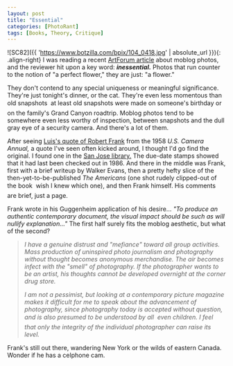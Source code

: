 ```yaml
---
layout: post
title: "Essential"
categories: [PhotoRant]
tags: [Books, Theory, Critique]
---
```

![SC82]({{ 'https://www.botzilla.com/bpix/104_0418.jpg' | absolute_url }}){: .align-right}
I was reading a recent <a href="http://artforum.com/inprint/id=5497" target="linkframe">ArtForum article</a> about moblog photos, and the reviewer hit upon a key word: <b><i>inessential.</i></b> Photos that run counter to the notion of "a perfect flower," they are just: "a flower."

They don't contend to any special uniqueness or meaningful significance. They're just tonight's dinner, or the cat. They're even less momentous than old snapshots &#151; at least old snapshots were made on someone's birthday or on the family's Grand Canyon roadtrip. Moblog photos tend to be somewhere even less worthy of inspection, between snapshots and the dull gray eye of a security camera. And there's a lot of them.

<!--more-->

After seeing <a href="https://www.botzilla.com/blog/archives/000150.html">Luis's quote of Robert Frank</a> from the 1958 <i>U.S. Camera Annual,</i> a quote I've seen often kicked around, I thought I'd go find the original. I found one in the <a href="https://www.botzilla.com/blog/archives/000120.html">San Jose library.</a> The due-date stamps showed that it had last been checked out in 1986. And there in the middle was Frank, first with a brief writeup by Walker Evans, then a pretty hefty slice of the then-yet-to-be-published <i>The Americans</i> (one shot rudely clipped-out of the book &#151; wish I knew which one), and then Frank himself. His comments are brief, just a page.

Frank wrote in his Guggenheim application of his desire... _"To produce an authentic contemporary document, the visual impact should be such as will nullify explanation..."_ The first half surely fits the moblog aesthetic, but what of the second?

> _I have a genuine distrust and "mefiance" toward all group activities. Mass production of uninspired photo journalism and photography without thought becomes anonymous merchandise. The air becomes infect with the "smell" of photography. If the photographer wants to be an artist, his thoughts cannot be developed overnight at the corner drug store._
>
> _I am not a pessimist, but looking at a contemporary picture magazine makes it difficult for me to speak about the advancement of photography, since photography today is accepted without question, and is also presumed to be understood by all &#151; even children. I feel that only the integrity of the individual photographer can raise its level._

<p>Frank's still out there, wandering New York or the wilds of eastern Canada. Wonder if he has a celphone cam.</p>
